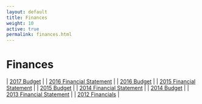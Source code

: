 ```yaml
---
layout: default
title: Finances
weight: 10
active: true
permalink: finances.html
---
```


<script>
  mixpanel.track("Finances Page");
</script>

# Finances

| [2017 Budget](./files/Budget_2017.pdf) |
| [2016 Financial Statement](./files/Financial_Statement_2016.pdf) |
| [2016 Budget](./files/Budget_2016.pdf) |
| [2015 Financial Statement](./files/Financial_Statement_2015.pdf) |
| [2015 Budget](./files/Budget_2015.pdf) |
| [2014 Financial Statement](./files/Financial_Statement_2014.pdf) |
| [2014 Budget](./files/Budget_2014.pdf) |
| [2013 Financial Statement](./files/Financial_Statement_2013.pdf) |
| [2012 Financials](./files/audit-2012.pdf) |
